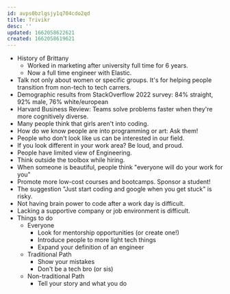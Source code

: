 ```yaml
---
id: avps0bzlgsjy1q704cdo2qd
title: Trivikr
desc: ''
updated: 1662058622621
created: 1662058619621
---
```


- History of Brittany
  - Worked in marketing after university full time for 6 years.
  - Now a full time engineer with Elastic.
- Talk not only about women or specific groups. It's for helping people transition from non-tech to tech carrers.
- Demographic results from StackOverflow 2022 survey: 84% straight, 92% male, 76% white/european
- Harvard Business Review: Teams solve problems faster when they're more cognitively diverse.
- Many people think that girls aren't into coding.
- How do we know people are into programming or art: Ask them!
- People who don't look like us can be interested in our field.
- If you look different in your work area? Be loud, and proud.
- People have limited view of Engineering.
- Think outside the toolbox while hiring.
- When someone is beautiful, people think "everyone will do your work for you"
- Promote more low-cost courses and bootcamps. Sponsor a student!
- The suggestion "Just start coding and google when you get stuck" is risky.
- Not having brain power to code after a work day is difficult.
- Lacking a supportive company or job environment is difficult.
- Things to do
  - Everyone
    - Look for mentorship opportunities (or create one!)
    - Introduce people to more light tech things
    - Expand your definition of an engineer
  - Traditional Path
    - Show your mistakes
    - Don't be a tech bro (or sis)
  - Non-traditional Path
    - Tell your story and what you do